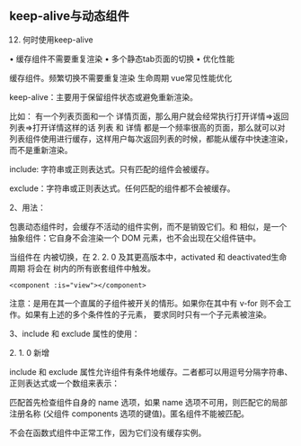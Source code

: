 ## keep-alive与动态组件

12. 何时使用keep-alive

• 缓存组件不需要重复渲染
• 多个静态tab页面的切换
• 优化性能

缓存组件。频繁切换不需要重复渲染
生命周期
vue常见性能优化

keep-alive：主要用于保留组件状态或避免重新渲染。

比如： 有一个列表页面和一个 详情页面，那么用户就会经常执行打开详情=>返回列表=>打开详情这样的话 列表 和 详情 都是一个频率很高的页面，那么就可以对列表组件使用<keep-alive></keep-alive>进行缓存，这样用户每次返回列表的时候，都能从缓存中快速渲染，而不是重新渲染。

include: 字符串或正则表达式。只有匹配的组件会被缓存。

exclude：字符串或正则表达式。任何匹配的组件都不会被缓存。

2、用法：

包裹动态组件时，会缓存不活动的组件实例，而不是销毁它们。和 <transition>相似，<keep-alive>是一个抽象组件：它自身不会渲染一个 DOM 元素，也不会出现在父组件链中。

当组件在<keep-alive> 内被切换，在 2. 2. 0 及其更高版本中，activated 和 deactivated生命周期 将会在 树内的所有嵌套组件中触发。

<!-- 基本 -->
<keep-alive>
  <component :is="view"></component>
</keep-alive>

<!-- 多个条件判断的子组件 -->
<keep-alive>
  <comp-a v-if="a > 1"></comp-a>
  <comp-b v-else></comp-b>
</keep-alive>

<!-- 和 `<transition>` 一起使用 -->
<transition>
  <keep-alive>

    <component :is="view"></component>

  </keep-alive>
</transition>
注意：<keep-alive>是用在其一个直属的子组件被开关的情形。如果你在其中有 v-for 则不会工作。如果有上述的多个条件性的子元素，<keep-alive> 要求同时只有一个子元素被渲染。

3、include 和 exclude 属性的使用：

2\. 1\. 0 新增

include 和 exclude 属性允许组件有条件地缓存。二者都可以用逗号分隔字符串、正则表达式或一个数组来表示：

<!-- 逗号分隔字符串 -->
<keep-alive include="a, b">
  <component :is="view"></component>
</keep-alive>

<!-- 正则表达式 (使用 `v-bind` ) -->
<keep-alive :include="/a|b/">
  <component :is="view"></component>
</keep-alive>

<!-- 数组 (使用 `v-bind` ) -->
<keep-alive :include="['a', 'b']">
  <component :is="view"></component>
</keep-alive>
匹配首先检查组件自身的 name 选项，如果 name 选项不可用，则匹配它的局部注册名称 (父组件 components 选项的键值)。匿名组件不能被匹配。

不会在函数式组件中正常工作，因为它们没有缓存实例。
